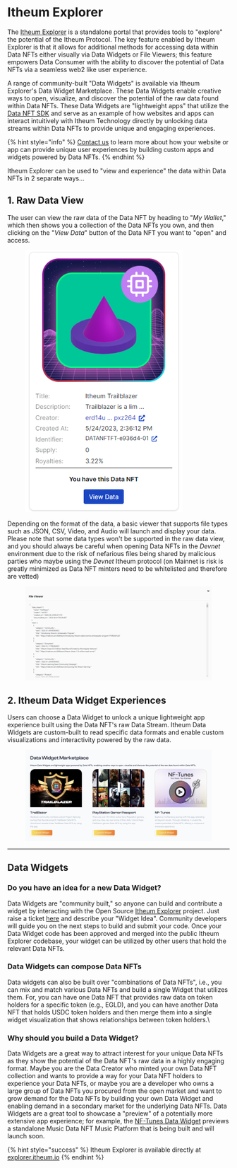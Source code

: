 # Itheum Explorer

The [Itheum Explorer](https://explorer.itheum.io/) is a standalone portal that provides tools to "explore" the potential of the Itheum Protocol. The key feature enabled by Itheum Explorer is that it allows for additional methods for accessing data within Data NFTs either visually via Data Widgets or File Viewers; this feature empowers Data Consumer with the ability to discover the potential of Data NFTs via a seamless web2 like user experience.

A range of community-built "Data Widgets" is available via Itheum Explorer's Data Widget Marketplace. These Data Widgets enable creative ways to open, visualize, and discover the potential of the raw data found within Data NFTs. These Data Widgets are "lightweight apps" that utilize the [Data NFT SDK](../developers/software-development-kits-sdks/data-nft-sdk/) and serve as an example of how websites and apps can interact intuitively with Itheum Technology directly by unlocking data streams within Data NFTs to provide unique and engaging experiences.

{% hint style="info" %}
[Contact us](https://datadex.itheum.io/getwhitelisted) to learn more about how your website or app can provide unique user experiences by building custom apps and widgets powered by Data NFTs.
{% endhint %}



Itheum Explorer can be used to "view and experience" the data within Data NFTs in 2 separate ways...

## 1. Raw Data View

The user can view the raw data of the Data NFT by heading to "_My Wallet_," which then shows you a collection of the Data NFTs you own, and then clicking on the "_View Data_" button of the Data NFT you want to "open" and access.

<figure><img src="../.gitbook/assets/image (16).png" alt=""><figcaption></figcaption></figure>

Depending on the format of the data, a basic viewer that supports file types such as JSON, CSV, Video, and Audio will launch and display your data. Please note that some data types won't be supported in the raw data view, and you should always be careful when opening Data NFTs in the _Devnet_ environment due to the risk of nefarious files being shared by malicious parties who maybe using the _Devnet_ Itheum protocol (on Mainnet is risk is greatly minimized as Data NFT minters need to be whitelisted and therefore are vetted)

<figure><img src="../.gitbook/assets/raw view.png" alt=""><figcaption></figcaption></figure>

## 2. Itheum Data Widget Experiences

Users can choose a Data Widget to unlock a unique lightweight app experience built using the Data NFT's raw Data Stream. Itheum Data Widgets are custom-built to read specific data formats and enable custom visualizations and interactivity powered by the raw data.

<figure><img src="../.gitbook/assets/image (118).png" alt=""><figcaption></figcaption></figure>

***

## Data Widgets

### Do you have an idea for a new Data Widget?

Data Widgets are "community built," so anyone can build and contribute a widget by interacting with the Open Source [Itheum Explorer](https://github.com/Itheum/explorer-dapp/issues) project. Just raise a ticket [here](https://github.com/Itheum/explorer-dapp/issues) and describe your "Widget Idea". Community developers will guide you on the next steps to build and submit your code. Once your Data Widget code has been approved and merged into the public Itheum Explorer codebase, your widget can be utilized by other users that hold the relevant Data NFTs.&#x20;



### Data Widgets can compose Data NFTs

Data widgets can also be built over "combinations of Data NFTs", i.e., you can mix and match various Data NFTs and build a single Widget that utilizes them. For, you can have one Data NFT that provides raw data on token holders for a specific token (e.g., EGLD), and you can have another Data NFT that holds USDC token holders and then merge them into a single widget visualization that shows relationships between token holders.\


### Why should you build a Data Widget?

Data Widgets are a great way to attract interest for your unique Data NFTs as they show the potential of the Data NFT's raw data in a highly engaging format. Maybe you are the Data Creator who minted your own Data NFT collection and wants to provide a way for your Data NFT holders to experience your Data NFTs, or maybe you are a developer who owns a large group of Data NFTs you procured from the open market and want to grow demand for the Data NFTs by building your own Data Widget and enabling demand in a secondary market for the underlying Data NFTs. Data Widgets are a great tool to showcase a "preview" of a potentially more extensive app experience; for example, the [NF-Tunes Data Widget](https://explorer.itheum.io/nftunes) previews a standalone Music Data NFT Music Platform that is being built and will launch soon.



{% hint style="success" %}
Itheum Explorer is available directly at [explorer.itheum.io](https://explorer.itheum.io/)
{% endhint %}

